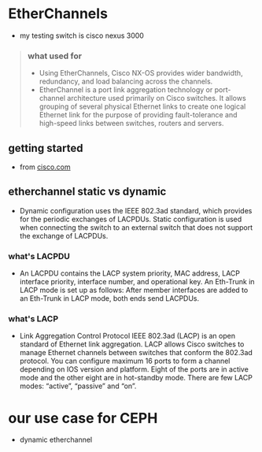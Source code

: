 # EtherChannels
- my testing switch is cisco nexus 3000

> ### what used for
> - Using EtherChannels, Cisco NX-OS provides wider bandwidth, redundancy, and load balancing across the channels.
> - EtherChannel is a port link aggregation technology or port-channel architecture used primarily on Cisco switches. It allows grouping of several physical Ethernet links to create one logical Ethernet link for the purpose of providing fault-tolerance and high-speed links between switches, routers and servers.


## getting started
- from [cisco.com](https://www.cisco.com/c/en/us/td/docs/switches/datacenter/nexus3000/sw/layer2/503_U1_1/b_Cisco_n3k_layer2_config_gd_503_U1_1/b_Cisco_n3k_layer2_config_gd_503_U1_1_chapter_0110.html)

## etherchannel static vs dynamic
- Dynamic configuration uses the IEEE 802.3ad standard, which provides for the periodic exchanges of LACPDUs. Static configuration is used when connecting the switch to an external switch that does not support the exchange of LACPDUs.

### what's LACPDU
- An LACPDU contains the LACP system priority, MAC address, LACP interface priority, interface number, and operational key. An Eth-Trunk in LACP mode is set up as follows: After member interfaces are added to an Eth-Trunk in LACP mode, both ends send LACPDUs.

### what's LACP
- Link Aggregation Control Protocol IEEE 802.3ad (LACP) is an open standard of Ethernet link aggregation. LACP allows Cisco switches to manage Ethernet channels between switches that conform the 802.3ad protocol. You can configure maximum 16 ports to form a channel depending on IOS version and platform. Eight of the ports are in active mode and the other eight are in hot-standby mode. There are few LACP modes: “active”, “passive” and “on”.


# our use case for CEPH
- dynamic etherchannel
